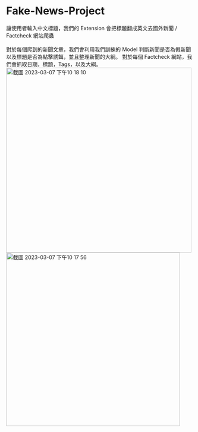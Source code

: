# Fake-News-Project
讓使用者輸入中文標題，我們的 Extension 會把標題翻成英文去國外新聞 / Factcheck 網站爬蟲
<br/>
<br/>
對於每個爬到的新聞文章，我們會利用我們訓練的 Model 判斷新聞是否為假新聞以及標題是否為點擊誘餌，並且整理新聞的大綱。
對於每個 Factcheck 網站，我們會抓取日期，標題，Tags，以及大綱。
<br/>
<img width="498" alt="截圖 2023-03-07 下午10 18 10" src="https://user-images.githubusercontent.com/80436454/226223259-1f8c9e2d-b27c-4c4e-b49d-70ac292283f5.png">
<img width="467" alt="截圖 2023-03-07 下午10 17 56" src="https://user-images.githubusercontent.com/80436454/226223265-5188bcd3-5a93-472e-8f2c-399efbd03a01.png">
